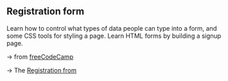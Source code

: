 ## Registration form 

Learn how to control what types of data people can type into a form, and some CSS tools for styling a page. Learn HTML forms by building a signup page.

&rarr; from [freeCodeCamp](https://www.freecodecamp.org/learn/2022/responsive-web-design/)

&rarr; The [Registration from](https://fdromer.github.io/building_Registration_Form/)